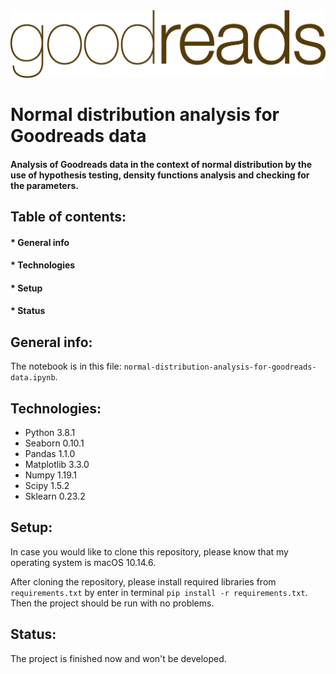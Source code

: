 <img src="logo.jpg" width="700" >

# Normal distribution analysis for Goodreads data

#### Analysis of Goodreads data in the context of normal distribution by the use of hypothesis testing, density functions analysis and checking for the parameters.


## Table of contents:
#### * General info
#### * Technologies 
#### * Setup
#### * Status

## **General info**:
The notebook is in this file: ```normal-distribution-analysis-for-goodreads-data.ipynb```.

## **Technologies**:
* Python 3.8.1
* Seaborn 0.10.1
* Pandas 1.1.0
* Matplotlib 3.3.0
* Numpy 1.19.1
* Scipy 1.5.2
* Sklearn 0.23.2

## **Setup**:

In case you would like to clone this repository, please know that my operating system is macOS 10.14.6. 

After cloning the repository, please install required libraries from ```requirements.txt``` by enter in terminal ```pip install -r requirements.txt```. Then the project should be run with no problems. 

## **Status**:
The project is finished now and won't be developed.
